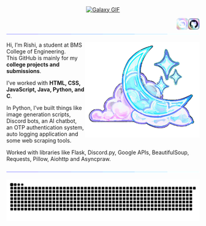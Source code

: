 <p align = "center">
    <a href = "" target = "_blank">
        <img align = "center" src="assets/clouds.gif" alt="Galaxy GIF">
    </a>
</p>


<a href="https://github.com/notrishi-1" target="_blank">
  <img align="right" src="assets/github-logo-opal.png" width="30px">
</a>

<a href="https://discord.com/users/1279851915596922941" target="_blank">
  <img align = "right" src="assets/discord-logo-opal.png" width="30px">
</a>

<!--Pulsating blue border-->
<p align = "left">
    <a href = "" target = "_blank">
        <img src="assets/pulse-border.gif" alt = "Line GIF" width = "1200px">
    </a>
</p>

<p align = "center">
    <a href = "" target = "_blank">
        <img align = "right" src="assets/moon.gif" alt="Galaxy GIF" height = "250px">
    </a>
</p>

Hi, I’m Rishi, a student at BMS College of Engineering.  
This GitHub is mainly for my **college projects and submissions**.  

I’ve worked with **HTML, CSS, JavaScript, Java, Python, and C**.  

In Python, I’ve built things like image generation scripts, Discord bots, an AI chatbot,  
an OTP authentication system, auto logging application and some web scraping tools.  

Worked with libraries like Flask, Discord.py, Google APIs, BeautifulSoup, Requests, Pillow,
Aiohttp and Asyncpraw.

<!--Pulsating blue border-->
<p align = "left">
    <a href = "" target = "_blank">
        <img src="assets/pulse-border.gif" alt = "Line GIF" width = "1200px">
    </a>
</p>

![Snake Dark](https://raw.githubusercontent.com/Rishi-KC-BMS/Rishi-KC-BMS/output/github-contribution-grid-snake-dark.svg#gh-dark-mode-only)
